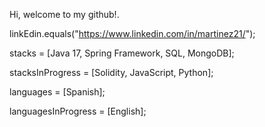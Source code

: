 <!---
martinezelx/martinezelx is a ✨ special ✨ repository because its `README.md` (this file) appears on your GitHub profile.
You can click the Preview link to take a look at your changes.
--->

Hi, welcome to my github!.

linkEdin.equals("https://www.linkedin.com/in/martinez21/");

stacks = [Java 17, Spring Framework, SQL, MongoDB];

stacksInProgress = [Solidity, JavaScript, Python];

languages = [Spanish];

languagesInProgress = [English];

